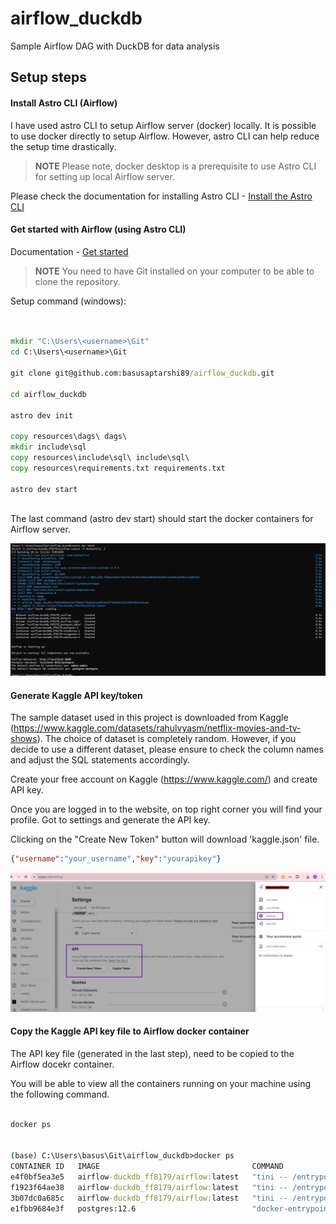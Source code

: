 # airflow_duckdb
Sample Airflow DAG with DuckDB for data analysis


## Setup steps

#### Install Astro CLI (Airflow)

I have used astro CLI to setup Airflow server (docker) locally. It is possible to use docker directly to setup Airflow. 
However, astro CLI can help reduce the setup time drastically.

> **NOTE** Please note, docker desktop is a prerequisite to use Astro CLI for setting up local Airflow server.

Please check the documentation for installing Astro CLI - [Install the Astro CLI](https://docs.astronomer.io/astro/cli/install-cli?tab=windowswithwinget#install-the-astro-cli)


#### Get started with Airflow (using Astro CLI)

Documentation - [Get started](https://docs.astronomer.io/astro/cli/get-started-cli)

> **NOTE** You need to have Git installed on your computer to be able to clone the repository.

Setup command (windows):

```cmd


mkdir "C:\Users\<username>\Git"
cd C:\Users\<username>\Git

git clone git@github.com:basusaptarshi89/airflow_duckdb.git

cd airflow_duckdb

astro dev init

copy resources\dags\ dags\
mkdir include\sql
copy resources\include\sql\ include\sql\
copy resources\requirements.txt requirements.txt

astro dev start



```

The last command (astro dev start) should start the docker containers for Airflow server.

![astro dev start](./resources/images/astro_dev_start.png "astro dev start")


#### Generate Kaggle API key/token

The sample dataset used in this project is downloaded from Kaggle (https://www.kaggle.com/datasets/rahulvyasm/netflix-movies-and-tv-shows). The choice of dataset is completely random. However, if you decide to use a different dataset, please ensure to check the column names and adjust the SQL statements accordingly.


Create your free account on Kaggle (https://www.kaggle.com/) and create API key.

Once you are logged in to the website, on top right corner you will find your profile. Got to settings and generate the API key.

Clicking on the "Create New Token" button will download 'kaggle.json' file.

```json
{"username":"your_username","key":"yourapikey"}

```

![Kaggle API key generation](./resources/images/create_kaggle_api_key.png "Kaggle API key generation")


#### Copy the Kaggle API key file to Airflow docker container

The API key file (generated in the last step), need to be copied to the Airflow docekr container.

You will be able to view all the containers running on your machine using the following command.

```cmd

docker ps


(base) C:\Users\basus\Git\airflow_duckdb>docker ps
CONTAINER ID   IMAGE                                  COMMAND                  CREATED          STATUS                    PORTS                      NAMES
e4f0bf5ea3e5   airflow-duckdb_ff8179/airflow:latest   "tini -- /entrypoint…"   23 minutes ago   Up 23 minutes (healthy)   127.0.0.1:8080->8080/tcp   airflow-duckdb_ff8179-webserver-1
f1923f64ae38   airflow-duckdb_ff8179/airflow:latest   "tini -- /entrypoint…"   23 minutes ago   Up 23 minutes                                        airflow-duckdb_ff8179-scheduler-1
3b07dc0a685c   airflow-duckdb_ff8179/airflow:latest   "tini -- /entrypoint…"   23 minutes ago   Up 22 minutes                                        airflow-duckdb_ff8179-triggerer-1
e1fbb9684e3f   postgres:12.6                          "docker-entrypoint.s…"   23 minutes ago   Up 23 minutes             127.0.0.1:5432->5432/tcp   airflow-duckdb_ff8179-postgres-1


``` 